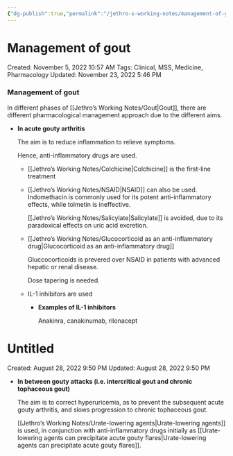 ```yaml
---
{"dg-publish":true,"permalink":"/jethro-s-working-notes/management-of-gout/","dgPassFrontmatter":true}
---
```



# Management of gout

Created: November 5, 2022 10:57 AM
Tags: Clinical, MSS, Medicine, Pharmacology
Updated: November 23, 2022 5:46 PM

### Management of gout

In different phases of [[Jethro’s Working Notes/Gout\|Gout]], there are different pharmacological management approach due to the different aims.

- ************************************************In acute gouty arthritis************************************************
    
    The aim is to reduce inflammation to relieve symptoms.
    
    Hence, anti-inflammatory drugs are used.
    
    - [[Jethro’s Working Notes/Colchicine\|Colchicine]] is the first-line treatment
    - [[Jethro’s Working Notes/NSAID\|NSAID]] can also be used. Indomethacin is commonly used for its potent anti-inflammatory effects, while tolmetin is ineffective.
        
        [[Jethro’s Working Notes/Salicylate\|Salicylate]] is avoided, due to its paradoxical effects on uric acid excretion.
        
    - [[Jethro’s Working Notes/Glucocorticoid as an anti-inflammatory drug\|Glucocorticoid as an anti-inflammatory drug]]
        
        Gluccocorticoids is prevered over NSAID in patients with advanced hepatic or renal disease.
        
        Dose tapering is needed.
        
    - IL-1 inhibitors are used
        - **********************************************Examples of IL-1 inhibitors**********************************************
            
            Anakinra, canakinumab, rilonacept
            
    
    
<div class="transclusion internal-embed is-loaded"><div class="markdown-embed">





# Untitled

Created: August 28, 2022 9:50 PM
Updated: August 28, 2022 9:50 PM

</div></div>

    
- ******************************************************************************************************************In between gouty attacks (i.e. intercritical gout and chronic tophaceous gout)******************************************************************************************************************
    
    The aim is to correct hyperuricemia, as to prevent the subsequent acute gouty arthritis, and slows progression to chronic tophaceous gout.
    
    [[Jethro’s Working Notes/Urate-lowering agents\|Urate-lowering agents]] is used, in conjunction with anti-inflammatory drugs initially as [[Urate-lowering agents can precipitate acute gouty flares\|Urate-lowering agents can precipitate acute gouty flares]].